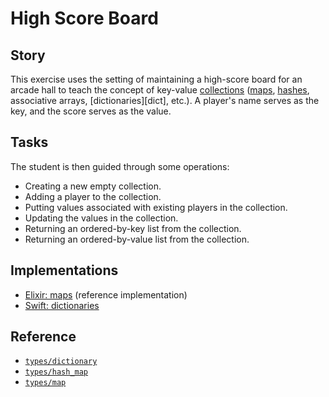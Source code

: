 # High Score Board

## Story

This exercise uses the setting of maintaining a high-score board for an arcade hall to teach the concept of key-value [collections][collection] ([maps][types-map], [hashes][types-hash_map], associative arrays, [dictionaries][dict], etc.). A player's name serves as the key, and the score serves as the value.

## Tasks

The student is then guided through some operations:

- Creating a new empty collection.
- Adding a player to the collection.
- Putting values associated with existing players in the collection.
- Updating the values in the collection.
- Returning an ordered-by-key list from the collection.
- Returning an ordered-by-value list from the collection.

## Implementations

- [Elixir: maps][implementation-elixir] (reference implementation)
- [Swift: dictionaries][implementation-swift]

## Reference

- [`types/dictionary`][types-dictionary]
- [`types/hash_map`][types-hash_map]
- [`types/map`][types-map]

[collection]: ../types/collection.md
[types-map]: ../types/map.md
[types-hash_map]: ../types/hash_map.md
[types-dictionary]: ../types/dictionary.md
[implementation-elixir]: ../../languages/elixir/exercises/concept/high-score/.docs/instructions.md
[implementation-swift]: ../../languages/swift/exercises/concept/high-score-board/.docs/instructions.md
